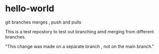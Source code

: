# hello-world
git branches merges , push and pulls

This is a test repostory to test out branching amd merging from different branches.

"This change was made on a separate branch , not on the main branch."
